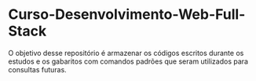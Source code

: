 # Curso-Desenvolvimento-Web-Full-Stack

O objetivo desse repositório é armazenar os códigos escritos durante os estudos e os gabaritos com comandos padrões que seram utilizados para consultas futuras.

